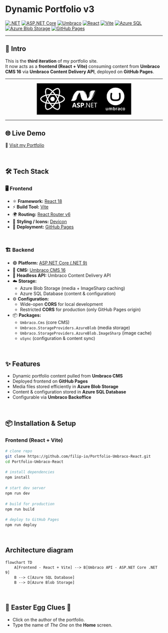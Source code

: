 # ​​Dynamic Portfolio v3

<!-- Badges -->

[![.NET](https://img.shields.io/badge/.NET-9.0-512BD4?logo=dotnet&logoColor=white)](https://dotnet.microsoft.com/)
[![ASP.NET Core](https://img.shields.io/badge/ASP.NET%20Core-9.0-5C2D91?logo=dotnet&logoColor=white)](https://learn.microsoft.com/en-us/aspnet/core)
[![Umbraco](https://img.shields.io/badge/Umbraco%20CMS-16-blue?logo=umbraco&logoColor=white)](https://umbraco.com/)
[![React](https://img.shields.io/badge/React-18-61DAFB?logo=react&logoColor=black)](https://react.dev/)
[![Vite](https://img.shields.io/badge/Vite-5.2-646CFF?logo=vite&logoColor=white)](https://vitejs.dev/)
[![Azure SQL](https://img.shields.io/badge/Azure%20SQL-Database-0078D4?logo=microsoftazure&logoColor=white)](https://learn.microsoft.com/en-us/azure/azure-sql/)
[![Azure Blob Storage](https://img.shields.io/badge/Azure%20Blob-Storage-0078D4?logo=microsoftazure&logoColor=white)](https://learn.microsoft.com/en-us/azure/storage/blobs/storage-blobs-introduction)
[![GitHub Pages](https://img.shields.io/badge/Deploy-GitHub%20Pages-222222?logo=github&logoColor=white)](https://pages.github.com/)

---

## 📖 Intro  

This is the **third iteration** of my portfolio site.  
It now acts as a **frontend (React + Vite)** consuming content from **Umbraco CMS 16** via **Umbraco Content Delivery API**, deployed on **GitHub Pages**.  

---

<!-- Tech Stack Banner -->
<p align="center">
<img src="/github_repo_assets/react.webp" alt="React Logo" width="20%"><img src="/github_repo_assets/dotnet.webp" alt="Umbraco Logo" width="20%"><img src="/github_repo_assets/umbraco.webp" alt="Umbraco Logo" width="20%">
</p>

---

## ​🌐 Live Demo

🔗 [Visit my Portfolio](https://filip-io.github.io/Portfolio-Umbraco-React/)

&nbsp;

## 🛠️ Tech Stack  

### 🖥️ Frontend  
- ⚛️ **Framework:** [React 18](https://react.dev/)  
- ⚡ **Build Tool:** [Vite](https://vitejs.dev/)  
- 🌍 **Routing:** [React Router v6](https://reactrouter.com/)  
- 🎨 **Styling / Icons:** [Devicon](https://devicon.dev/)  
- 🚀 **Deployment:** [GitHub Pages](https://pages.github.com/)  

&nbsp;
### 🏗️ Backend  
- 🟣 **Platform:** [ASP.NET Core (.NET 9)](https://dotnet.microsoft.com/)  
- 🧩 **CMS:** [Umbraco CMS 16](https://umbraco.com/)  
- 🔑 **Headless API:** Umbraco Content Delivery API  
- ☁️ **Storage:**  
  - Azure Blob Storage (media + ImageSharp caching)  
  - Azure SQL Database (content & configuration)  
- ⚙️ **Configuration:**  
  - Wide-open **CORS** for local development  
  - Restricted **CORS** for production (only GitHub Pages origin)  
- 📦 **Packages:**  
  - `Umbraco.Cms` (core CMS)  
  - `Umbraco.StorageProviders.AzureBlob` (media storage)  
  - `Umbraco.StorageProviders.AzureBlob.ImageSharp` (image cache)  
  - `uSync` (configuration & content sync) 

&nbsp;

## ✨ Features  

- Dynamic portfolio content pulled from **Umbraco CMS**  
- Deployed frontend on **GitHub Pages**  
- Media files stored efficiently in **Azure Blob Storage**  
- Content & configuration stored in **Azure SQL Database**  
- Configurable via **Umbraco Backoffice**

&nbsp;

## 📦 Installation & Setup  

### Frontend (React + Vite)  
```bash
# clone repo
git clone https://github.com/filip-io/Portfolio-Umbraco-React.git
cd Portfolio-Umbraco-React

# install dependencies
npm install

# start dev server
npm run dev

# build for production
npm run build

# deploy to GitHub Pages
npm run deploy

```
&nbsp;

## Architecture diagram

```mermaid
flowchart TD
    A[Frontend - React + Vite] --> B[Umbraco API - ASP.NET Core .NET 9]
    B --> C[Azure SQL Database]
    B --> D[Azure Blob Storage]
```

&nbsp;

## 🐣 Easter Egg Clues 🐇  

- Click on the author of the portfolio.  
- Type the name of *The One* on the **Home** screen.